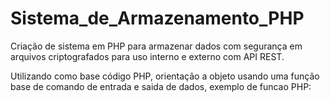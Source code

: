# Sistema_de_Armazenamento_PHP
Criação de sistema em PHP para armazenar dados com segurança em arquivos criptografados para uso interno e externo com API REST.

Utilizando como base código PHP, orientação a objeto usando uma função base de comando de entrada e saida de dados, exemplo de funcao PHP:

<?php
//entrada de dados
db(“db”,”id”,”titulo”,”valor”); //teste de conexão retorna true ou false.

//entrada de dados
db(“db”,”id”,”titulo”,”valor”); //salva novo dado.

//saida de dados
db(“db”,”id”,”titulo”); //lista valores em um array.
db(“db”,”id”); //lista titulos de id registrado.
db(“db”); //lista todos id registrado no banco de dados.
db(); //lista todos os banco de dados registrados.

?>
